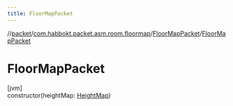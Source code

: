 ```yaml
---
title: FloorMapPacket
---
```

//[packet](../../../index.html)/[com.habbokt.packet.asm.room.floormap](../index.html)/[FloorMapPacket](index.html)/[FloorMapPacket](-floor-map-packet.html)



# FloorMapPacket



[jvm]\
constructor(heightMap: [HeightMap](../../../../api/api/com.habbokt.api.map/-height-map/index.html))




